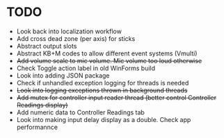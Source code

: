 # TODO

* Look back into localization workflow
* Add cross dead zone (per axis) for sticks
* Abstract output slots
* Abstract KB+M codes to allow different event systems (Vmulti)
* ~~Add volume scale to mic volume. Mic volume too loud otherwise~~
* Check Toggle action label in old WinForms build
* Look into adding JSON package
* Check if unhandled exception logging for threads is needed
* ~~Look into logging exceptions thrown in background threads~~
* ~~Add mutex for controller input reader thread (better control
Controller Readings display)~~
* Add numeric data to Controller Readings tab
* Look into making input delay display as a double. Check app performannce

